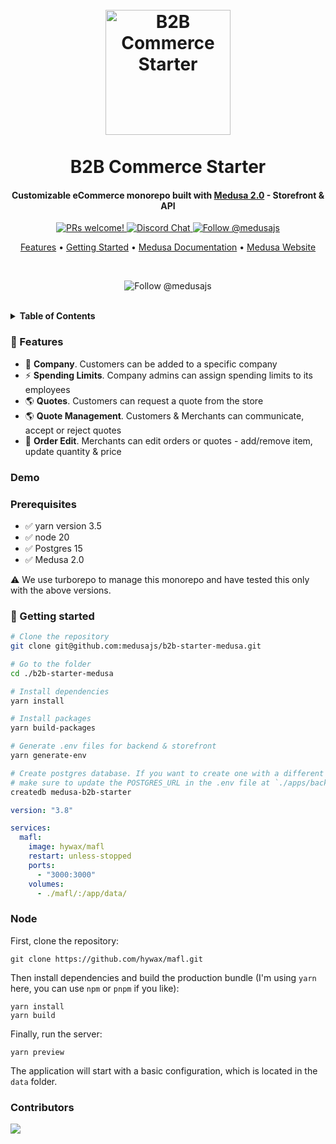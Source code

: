 <h1 align="center">
  <br>
  <a href="http://www.amitmerchant.com/electron-markdownify"><img src="https://github.com/user-attachments/assets/38ba3a7b-e07b-4117-8187-7b171eae3769" alt="B2B Commerce Starter" width="200"></a>
  <br>
  <br>
  B2B Commerce Starter
  <br>
</h1>

<h4 align="center">Customizable eCommerce monorepo built with <a href="https://medusajs.com/" target="_blank">Medusa 2.0</a> - Storefront & API</h4>

<p align="center">
  <a href="https://github.com/medusajs/medusa/blob/master/CONTRIBUTING.md">
    <img src="https://img.shields.io/badge/PRs-welcome-brightgreen.svg?style=flat" alt="PRs welcome!" />
  </a>
    
  <a href="https://discord.gg/xpCwq3Kfn8">
    <img src="https://img.shields.io/badge/chat-on%20discord-7289DA.svg" alt="Discord Chat" />
  </a>

  <a href="https://twitter.com/intent/follow?screen_name=medusajs">
    <img src="https://img.shields.io/twitter/follow/medusajs.svg?label=Follow%20@medusajs" alt="Follow @medusajs" />
  </a>
</p>

<p align="center">
  <a href="#features">Features</a> •
  <a href="#getting-started">Getting Started</a> •
  <a href="https://docs.medusajs.com/v2">Medusa Documentation</a> •
  <a href="https://medusajs.com/">Medusa Website</a>
</p>

<br>

<p align="center">
  <img src="https://github.com/user-attachments/assets/00ffe4c0-cba7-422d-8171-2f6bc301f854" alt="Follow @medusajs" />
</p>

<br>

<details>
  <summary><b>Table of Contents</b></summary>

- [Features](#features)
- [Demo](#demo)
- [Prerequisites](#-getting-started)
- [Getting started](#-getting-started)
</details>

### 🎯 Features

- 🔐 **Company**. Customers can be added to a specific company
- ⚡ **Spending Limits**. Company admins can assign spending limits to its employees
- 🌎 **Quotes**. Customers can request a quote from the store
- 🌎 **Quote Management**. Customers & Merchants can communicate, accept or reject quotes
- 🎨 **Order Edit**. Merchants can edit orders or quotes - add/remove item, update quantity & price

### Demo

### Prerequisites

- ✅ yarn version 3.5
- ✅ node 20
- ✅ Postgres 15
- ✅ Medusa 2.0

⚠️ We use turborepo to manage this monorepo and have tested this only with the above versions.

### 🚀 Getting started

```bash
# Clone the repository
git clone git@github.com:medusajs/b2b-starter-medusa.git

# Go to the folder
cd ./b2b-starter-medusa

# Install dependencies
yarn install

# Install packages
yarn build-packages

# Generate .env files for backend & storefront
yarn generate-env

# Create postgres database. If you want to create one with a different database name,
# make sure to update the POSTGRES_URL in the .env file at `./apps/backend/.env` before proceeding
createdb medusa-b2b-starter
```

```yaml
version: "3.8"

services:
  mafl:
    image: hywax/mafl
    restart: unless-stopped
    ports:
      - "3000:3000"
    volumes:
      - ./mafl/:/app/data/
```

### Node

First, clone the repository:

```shell
git clone https://github.com/hywax/mafl.git
```

Then install dependencies and build the production bundle (I'm using `yarn` here, you can use `npm` or `pnpm` if you like):

```shell
yarn install
yarn build
```

Finally, run the server:

```shell
yarn preview
```

The application will start with a basic configuration, which is located in the `data` folder.

### Contributors

<a href = "https://github.com/Tanu-N-Prabhu/Python/graphs/contributors">
  <img src = "https://contrib.rocks/image?repo=medusajs/b2b-starter-medusa"/>
</a>
